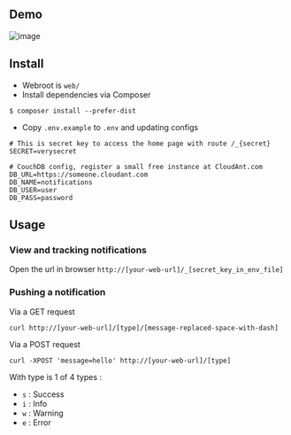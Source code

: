 ## Demo

![image](https://cloud.githubusercontent.com/assets/4528223/17339044/4774db04-5914-11e6-9c14-513411a828af.png)

## Install

- Webroot is `web/`
- Install dependencies via Composer

```
$ composer install --prefer-dist
```

- Copy `.env.example` to `.env` and updating configs

```
# This is secret key to access the home page with route /_{secret}
SECRET=verysecret

# CouchDB config, register a small free instance at CloudAnt.com
DB_URL=https://someone.cloudant.com
DB_NAME=notifications
DB_USER=user
DB_PASS=password
```

## Usage

### View and tracking notifications

Open the url in browser `http://[your-web-url]/_[secret_key_in_env_file]`

### Pushing a notification

Via a GET request
```
curl http://[your-web-url]/[type]/[message-replaced-space-with-dash]
```

Via a POST request
```
curl -XPOST 'message=hello' http://[your-web-url]/[type]
```

With type is 1 of 4 types :
- `s` : Success
- `i` : Info
- `w` : Warning
- `e` : Error
